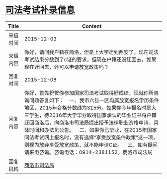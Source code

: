 # <a href="http://www.shangluo.gov.cn/zmhd/ldxxxx.jsp?urltype=leadermail.LeaderMailContentUrl&wbtreeid=1112&leadermailid=3427">司法考试补录信息</a>
|Title|Content|
|:---:|---|
|来信时间|2015-12-03|
|来信内容|你好，请问我户籍在商洛，但是上大学迁到西安了，现在司法考试结束分数到了c证的要求，但现在户籍还没迁回去，如果现在迁回去，还可以申请放宽政策吗？|
|回复时间|2015-12-08|
|回复内容|你好，首先祝贺你参加国家司法考试取得好成绩，现就你所咨询问题答复如下：    一、我市六县一区均属放宽报名学历条件地区，2015年合格分数线为315分。如果你今年报名时是大三学生，待2016年大学毕业取得国家承认的毕业证书将户籍迁回商洛后，向商洛市司法局提出授予法律职业资格申请，具体时间和办法见公告。    二、如果你已毕业，在2015年国家同法考试网上报名时，没有选择“享受放宽条件政策”这一项，则视为放弃享受放宽政策，就不能申请C证。    三、如有疑问请来电咨询。咨询电话：0914-2381152。商洛市司法局|
|回复机构|<a href="../../categories/agencies/商洛市司法局.md">商洛市司法局</a>|
